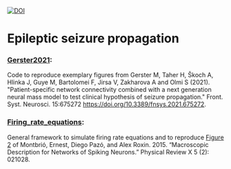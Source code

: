 [![DOI](https://img.shields.io/badge/Paper-Gerster%20et%20al.%202021-brightgreen)](https://doi.org/10.3389/fnsys.2021.675272)
# Epileptic seizure propagation

### [Gerster2021](Gerster2021):
 Code to reproduce exemplary figures from Gerster M, Taher H, Škoch A, Hlinka J, Guye M, Bartolomei F, Jirsa V, Zakharova A and Olmi S (2021). "Patient-specific network connectivity combined with a next generation neural mass model to test clinical hypothesis of seizure propagation." Front. Syst. Neurosci. 15:675272 https://doi.org/10.3389/fnsys.2021.675272.
 
 ### [Firing_rate_equations](Firing_rate_equations):
 General framework to simulate firing rate equations and to reproduce [Figure 2](https://journals.aps.org/prx/abstract/10.1103/PhysRevX.5.021028) of Montbrió, Ernest, Diego Pazó, and Alex Roxin. 2015. “Macroscopic Description for Networks of Spiking Neurons.” Physical Review X 5 (2): 021028.
